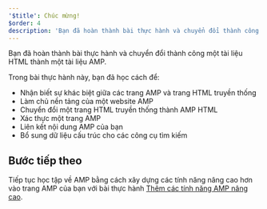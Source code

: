 ```yaml
---
'$title': Chúc mừng!
$order: 4
description: 'Bạn đã hoàn thành bài thực hành và chuyển đổi thành công một tài liệu HTML thành một tài liệu AMP. Trong bài thực hành này, bạn đã học cách để: - Nhận biết sự khác biệt giữa AMP và...'
---
```


Bạn đã hoàn thành bài thực hành và chuyển đổi thành công một tài liệu HTML thành một tài liệu AMP.

Trong bài thực hành này, bạn đã học cách để:

- Nhận biết sự khác biệt giữa các trang AMP và trang HTML truyền thống
- Làm chủ nền tảng của một website AMP
- Chuyển đổi một trang HTML truyền thống thành AMP HTML
- Xác thực một trang AMP
- Liên kết nội dung AMP của bạn
- Bổ sung dữ liệu cấu trúc cho các công cụ tìm kiếm

## Bước tiếp theo

Tiếp tục học tập về AMP bằng cách xây dựng các tính năng nâng cao hơn vào trang AMP của bạn với bài thực hành [Thêm các tính năng AMP nâng cao](../../../../documentation/guides-and-tutorials/start/add_advanced/index.md).
